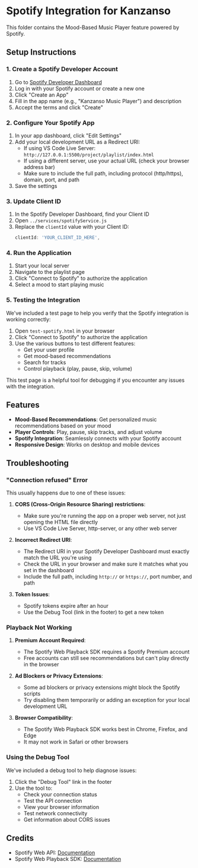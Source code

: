 # Spotify Integration for Kanzanso

This folder contains the Mood-Based Music Player feature powered by Spotify.

## Setup Instructions

### 1. Create a Spotify Developer Account

1. Go to [Spotify Developer Dashboard](https://developer.spotify.com/dashboard/)
2. Log in with your Spotify account or create a new one
3. Click "Create an App"
4. Fill in the app name (e.g., "Kanzanso Music Player") and description
5. Accept the terms and click "Create"

### 2. Configure Your Spotify App

1. In your app dashboard, click "Edit Settings"
2. Add your local development URL as a Redirect URI:
   - If using VS Code Live Server: `http://127.0.0.1:5500/project/playlist/index.html`
   - If using a different server, use your actual URL (check your browser address bar)
   - Make sure to include the full path, including protocol (http/https), domain, port, and path
3. Save the settings

### 3. Update Client ID

1. In the Spotify Developer Dashboard, find your Client ID
2. Open `../services/spotifyService.js`
3. Replace the `clientId` value with your Client ID:
   ```javascript
   clientId: 'YOUR_CLIENT_ID_HERE',
   ```

### 4. Run the Application

1. Start your local server
2. Navigate to the playlist page
3. Click "Connect to Spotify" to authorize the application
4. Select a mood to start playing music

### 5. Testing the Integration

We've included a test page to help you verify that the Spotify integration is working correctly:

1. Open `test-spotify.html` in your browser
2. Click "Connect to Spotify" to authorize the application
3. Use the various buttons to test different features:
   - Get your user profile
   - Get mood-based recommendations
   - Search for tracks
   - Control playback (play, pause, skip, volume)

This test page is a helpful tool for debugging if you encounter any issues with the integration.

## Features

- **Mood-Based Recommendations**: Get personalized music recommendations based on your mood
- **Player Controls**: Play, pause, skip tracks, and adjust volume
- **Spotify Integration**: Seamlessly connects with your Spotify account
- **Responsive Design**: Works on desktop and mobile devices

## Troubleshooting

### "Connection refused" Error

This usually happens due to one of these issues:

1. **CORS (Cross-Origin Resource Sharing) restrictions**:
   - Make sure you're running the app on a proper web server, not just opening the HTML file directly
   - Use VS Code Live Server, http-server, or any other web server

2. **Incorrect Redirect URI**:
   - The Redirect URI in your Spotify Developer Dashboard must exactly match the URL you're using
   - Check the URL in your browser and make sure it matches what you set in the dashboard
   - Include the full path, including `http://` or `https://`, port number, and path

3. **Token Issues**:
   - Spotify tokens expire after an hour
   - Use the Debug Tool (link in the footer) to get a new token

### Playback Not Working

1. **Premium Account Required**:
   - The Spotify Web Playback SDK requires a Spotify Premium account
   - Free accounts can still see recommendations but can't play directly in the browser

2. **Ad Blockers or Privacy Extensions**:
   - Some ad blockers or privacy extensions might block the Spotify scripts
   - Try disabling them temporarily or adding an exception for your local development URL

3. **Browser Compatibility**:
   - The Spotify Web Playback SDK works best in Chrome, Firefox, and Edge
   - It may not work in Safari or other browsers

### Using the Debug Tool

We've included a debug tool to help diagnose issues:

1. Click the "Debug Tool" link in the footer
2. Use the tool to:
   - Check your connection status
   - Test the API connection
   - View your browser information
   - Test network connectivity
   - Get information about CORS issues

## Credits

- Spotify Web API: [Documentation](https://developer.spotify.com/documentation/web-api/)
- Spotify Web Playback SDK: [Documentation](https://developer.spotify.com/documentation/web-playback-sdk/)